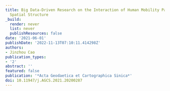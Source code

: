 ```yaml
---
title: Big Data-Driven Research on the Interaction of Human Mobility Pattern and Urban
  Spatial Structure
_build:
  render: never
  list: never
  publishResources: false
date: '2021-06-01'
publishDate: '2022-11-13T07:10:11.414298Z'
authors:
- Jinzhou Cao
publication_types:
- '2'
abstract: ''
featured: false
publication: '*Acta Geodaetica et Cartographica Sinica*'
doi: 10.11947/j.AGCS.2021.20200287
---
```


